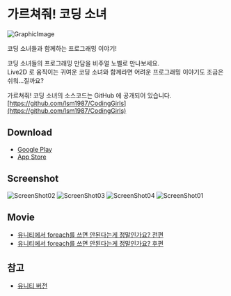 # 가르쳐줘! 코딩 소녀

![GraphicImage](Files/Images/GraphicImage.png)

코딩 소녀들과 함께하는 프로그래밍 이야기!

코딩 소녀들의 프로그래밍 만담을 비주얼 노벨로 만나보세요.  
Live2D 로 움직이는 귀여운 코딩 소녀와 함께라면 어려운 프로그래밍 이야기도 조금은 쉬워...질까요?

가르쳐줘! 코딩 소녀의 소스코드는 GitHub 에 공개되어 있습니다.  
[https://github.com/lsm1987/CodingGirls](https://github.com/lsm1987/CodingGirls)

## Download

* [Google Play](https://play.google.com/store/apps/details?id=com.lsm1987.CodingGirls)
* [App Store](https://apps.apple.com/app/id1437807884)

## Screenshot

![ScreenShot02](Files/Images/iOS/Screenshot_5.5_02.png)
![ScreenShot03](Files/Images/iOS/Screenshot_5.5_03.png)
![ScreenShot04](Files/Images/iOS/Screenshot_5.5_04.png)
![ScreenShot01](Files/Images/iOS/Screenshot_5.5_01.png)


## Movie

* [유니티에서 foreach를 쓰면 안된다는게 정말인가요? 전편](https://www.youtube.com/watch?v=41syxzusX0w)
* [유니티에서 foreach를 쓰면 안된다는게 정말인가요? 후편](https://www.youtube.com/watch?v=WgEz6DutNkM)

## 참고

* [유니티 버전](CodingGirls/ProjectSettings/ProjectVersion.txt)
